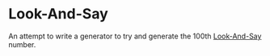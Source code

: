 # Look-And-Say
An attempt to write a generator to try and generate the 100th [Look-And-Say](https://en.wikipedia.org/wiki/Look-and-say_sequence) number.
